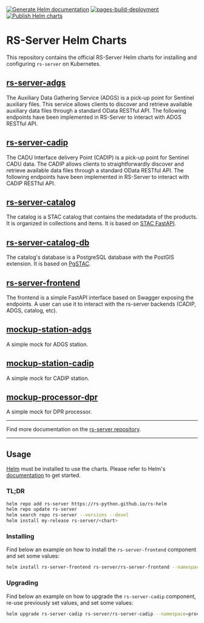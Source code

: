 [![Generate Helm documentation](https://github.com/RS-PYTHON/rs-helm/actions/workflows/doc-helm.yaml/badge.svg)](https://github.com/RS-PYTHON/rs-helm/actions/workflows/doc-helm.yaml) [![pages-build-deployment](https://github.com/RS-PYTHON/rs-helm/actions/workflows/pages/pages-build-deployment/badge.svg)](https://github.com/RS-PYTHON/rs-helm/actions/workflows/pages/pages-build-deployment) [![Publish Helm charts](https://github.com/RS-PYTHON/rs-helm/actions/workflows/publish-helm.yml/badge.svg)](https://github.com/RS-PYTHON/rs-helm/actions/workflows/publish-helm.yml)

# RS-Server Helm Charts

This repository contains the official RS-Server Helm charts for installing and configuring `rs-server` on Kubernetes.

## [rs-server-adgs](charts/rs-server-adgs)

The Auxiliary Data Gathering Service (ADGS) is a pick-up point for Sentinel auxiliary files. This service allows clients to discover and retrieve available auxiliary data files through a standard OData RESTful API. The following endpoints have been implemented in RS-Server to interact with ADGS RESTful API.

## [rs-server-cadip](charts/rs-server-cadip)

The CADU Interface delivery Point (CADIP) is a pick-up point for Sentinel CADU data. The CADIP allows clients to straightforwardly discover and retrieve available data files through a standard OData RESTful API. The following endpoints have been implemented in RS-Server to interact with CADIP RESTful API.

## [rs-server-catalog](charts/rs-server-catalog)

The catalog is a STAC catalog that contains the medatadata of the products. It is organized in collections and items. It is based on [STAC FastAPI](https://github.com/stac-utils/stac-fastapi).

## [rs-server-catalog-db](charts/rs-server-catalog-db)

The catalog's database is a PostgreSQL database with the PostGIS extension. It is based on [PgSTAC](https://github.com/stac-utils/pgstac).

## [rs-server-frontend](charts/rs-server-frontend)

The frontend is a simple FastAPI interface based on Swagger exposing the endpoints. A user can use it to interact with the rs-server backends (CADIP, ADGS, catalog, etc).

## [mockup-station-adgs](charts/mockup-station-adgs)

A simple mock for ADGS station.

## [mockup-station-cadip](charts/mockup-station-cadip)

A simple mock for CADIP station.

## [mockup-processor-dpr](charts/mockup-processor-dpr)

A simple mock for DPR processor.

---

Find more documentation on the [rs-server repository](https://github.com/RS-PYTHON/rs-server).

---

## Usage

[Helm](https://helm.sh) must be installed to use the charts.
Please refer to Helm's [documentation](https://helm.sh/docs/) to get started.

### TL;DR

```bash
helm repo add rs-server https://rs-python.github.io/rs-helm
helm repo update rs-server
helm search repo rs-server --versions --devel
helm install my-release rs-server/<chart>
```

### Installing

Find below an example on how to install the `rs-server-frontend` component and set some values:

```bash
helm install rs-server-frontend rs-server/rs-server-frontend --namespace=processing --set ingress.host=dev-rspy.esa-copernicus.eu --set image.tag=latest --set image.PullPolicy=Always  
```

### Upgrading

Find below an example on how to upgrade the `rs-server-cadip` component, re-use previously set values, and set some values:

```bash
helm upgrade rs-server-cadip rs-server/rs-server-cadip --namespace=processing --reuse-values --set obs.endpoint=https://oss.eu-west-0.prod-cloud-ocb.orange-business.com --set obs.region=eu-west-0 --set obs.secret.ak=XXXXXXXXXXXXXX --set obs.secret.sk=YYYYYYYYYYYYYYYYYYYYY --force --version 0.0.0-f9c864f
```
